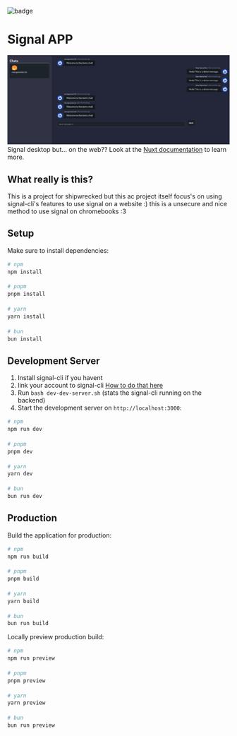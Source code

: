 ![badge](https://hackatime-badge.hackclub.com/U07L45W79E1/signal-app)

# Signal APP

![screenshot](./screenshot.png)
Signal desktop but... on the web??
Look at the [Nuxt documentation](https://nuxt.com/docs/getting-started/introduction) to learn more.

## What really is this?

This is a project for shipwrecked but this ac project itself focus's on using signal-cli's features to use signal on a website :)
this is a unsecure and nice method to use signal on chromebooks :3

## Setup

Make sure to install dependencies:

```bash
# npm
npm install

# pnpm
pnpm install

# yarn
yarn install

# bun
bun install
```

## Development Server
1. Install signal-cli if you havent
2. link your account to signal-cli [How to do that here](https://github.com/AsamK/signal-cli?tab=readme-ov-file#usage)
3. Run `bash dev-dev-server.sh`  (stats the signal-cli running on the backend)
4. Start the development server on `http://localhost:3000`:

```bash
# npm
npm run dev

# pnpm
pnpm dev

# yarn
yarn dev

# bun
bun run dev
```
## Production

Build the application for production:

```bash
# npm
npm run build

# pnpm
pnpm build

# yarn
yarn build

# bun
bun run build
```

Locally preview production build:

```bash
# npm
npm run preview

# pnpm
pnpm preview

# yarn
yarn preview

# bun
bun run preview
```
